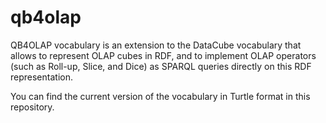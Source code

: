 # qb4olap

QB4OLAP vocabulary is an extension to the DataCube vocabulary that allows to represent OLAP cubes in RDF, 
and to implement OLAP operators (such as Roll-up, Slice, and Dice) as SPARQL queries directly on this RDF representation.

You can find the current version of the vocabulary in Turtle format in this repository.

